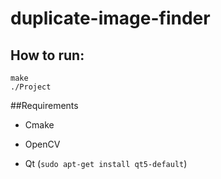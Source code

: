 # duplicate-image-finder

## How to run:
```
make
./Project
```

##Requirements
- Cmake

- OpenCV

- Qt (```sudo apt-get install qt5-default```)


